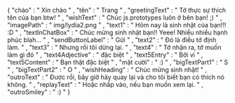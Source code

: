 {
  "chào" : " Xin chào " ,
  "tên" : " Trang " ,
  "greetingText" : " Tớ thực sự thích tên của bạn btw! " ,
  "wishText" : " Chúc js.prototypes luôn ở bên bạn! ;) " ,
  "imagePath" : " img/lydia2.png " ,
  "text1" : " Hôm nay là sinh nhật của bạn!!! :D " ,
  "textInChatBox" : " Chúc mừng sinh nhật bạn!! Yeee! Nhiều nhiều hạnh phúc blah... " ,
  "sendButtonLabel" : " Gửi " ,
  "text2" : " Đó là điều tớ định làm. " ,
  "text3" : " Nhưng rồi tôi dừng lại. " ,
  "text4" : " Tớ nhận ra, tớ muốn làm gì đó " ,
  "text4Adjective" : " đặc biệt " ,
  "text5Entry" : " Bởi vì " ,
  "text5Content" : " Bạn thật đặc biệt " ,
  "mặt cười" : " :) " ,
  "bigTextPart1" : " S " ,
  "bigTextPart2" : " O " ,
  "wishHeading" : " Chúc mừng sinh nhật! " ,
  "outroText" : " Được rồi, bây giờ hãy quay lại và cho tôi biết bạn có thích nó không. " ,
  "replayText" : " Hoặc nhấp vào, nếu bạn muốn xem lại. " ,
  "outroSmiley" : " :) "
}
